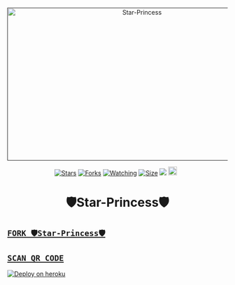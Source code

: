  <p align="center">  
  <a href="">
    <img alt="Star-Princess" width="600" height="350" src="https://i.ibb.co/X7MXN1m/0-W2-NCV6-Imgur.png">
  </a>
</p>



</p>
<p align="center">
<a href="https://github.com/chaminduindula/Star-Princess/stargazers"><img title="Stars" src="https://img.shields.io/github/stars/github.com/chaminduindula/Star-Princess?color=white&style=flat-square"></a>
<a href="https://github.com/chaminduindula/Star-Princes/network/members"><img title="Forks" src="https://img.shields.io/github/forks/chaminduindula/Star-Princes?color=yellow&style=flat-square"></a>
<a href="https://github.com/chaminduindula/Star-Princes/watchers"><img title="Watching" src="https://img.shields.io/github/watchers/chaminduindula/Star-Princes?label=Watchers&color=red&style=flat-square"></a>
<a href="https://github.com/chaminduindula/Star-Princes/"><img title="Size" src="https://img.shields.io/github/repo-size/AlipBot/Api-Alpis?style=flat-square&color=darkred"></a>
<a href="https://hits.seeyoufarm.com"><img src="https://hits.seeyoufarm.com/api/count/incr/badge.svg?url=https://github.com/chaminduindula/Star-Princes/%2Fhit-counter&count_bg=%2379C83D&title_bg=%23555555&icon=probot.svg&icon_color=%2304FF00&title=hits&edge_flat=false"/></a>
<a href="https://github.com/chaminduindula/Star-Princes/graphs/commit-activity"><img height="20" src="https://img.shields.io/badge/Maintained-No-red.svg"></a>&nbsp;&nbsp;
</p> 
 
 
<h1 align="center">🛡️Star-Princess🛡️</h1>

## [`FORK 🛡️Star-Princess🛡️`](https://github.com/chaminduindula/Star-Princess/fork)

## [`SCAN QR CODE`](https://replit.com/@chaminduindulaa/Star-Princess?v=1)

[![Deploy on heroku](https://www.herokucdn.com/deploy/button.svg)](https://dashboard.heroku.com/new?button-url=https://github.com/chaminduindula/Star-Princess&template=https://github.com/chaminduindula/Star-Princess.git)
